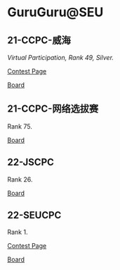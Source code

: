 # GuruGuru\@SEU

## 21-CCPC-威海

*Virtual Participation, Rank 49, Silver.*

[Contest Page](https://codeforces.com/gym/103428)

[Board](https://board.xcpcio.com/ccpc/7th/weihai)

## 21-CCPC-网络选拔赛

Rank 75.

[Board](https://board.xcpcio.com/ccpc/8th/online-qualification)

## 22-JSCPC

Rank 26.

[Board](https://board.xcpcio.com/provincial-contest/2022/jiangsu)

## 22-SEUCPC

Rank 1.

[Contest Page](https://oje.seucpc.club/contest/49)

[Board](https://oje.seucpc.club/contest/49/ranklist)